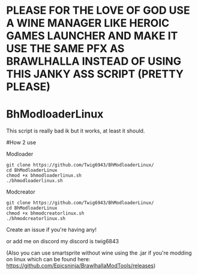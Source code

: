 # PLEASE FOR THE LOVE OF GOD USE A WINE MANAGER LIKE HEROIC GAMES LAUNCHER AND MAKE IT USE THE SAME PFX AS BRAWLHALLA INSTEAD OF USING THIS JANKY ASS SCRIPT (PRETTY PLEASE)
# BhModloaderLinux

This script is really bad ik but it works, at least it should.

#How 2 use

Modloader
```
git clone https://github.com/Twig6943/BhModloaderLinux/
cd BhModloaderLinux
chmod +x bhmodloaderlinux.sh
./bhmodloaderlinux.sh
```

Modcreator
```
git clone https://github.com/Twig6943/BhModloaderLinux/
cd BhModloaderLinux
chmod +x bhmodcreatorlinux.sh
./bhmodcreatorlinux.sh
```

Create an issue if you're having any!

or add me on discord my discord is twig6843

(Also you can use smartsprite without wine using the .jar if you're modding on linux which can be found here: https://github.com/Epicsninja/BrawlhallaModTools/releases)
